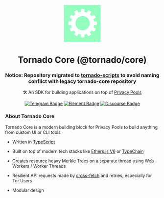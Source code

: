 <div class="hero" align="center">

<img src="./logo2.png">

# Tornado Core (@tornado/core)

### Notice: Repository migrated to [tornado-scripts](https://github.com/tornadocontrib/tornado-scripts) to avoid naming conflict with legacy tornado-core repository

🛠 An SDK for building applications on top of [Privacy Pools](https://www.forbes.com/sites/tomerniv/2023/09/07/privacy-pools-bridging-the-gap-between-blockchain-and-regulatory-compliance)

[![Telegram Badge](https://img.shields.io/badge/Join%20Group-telegram?style=flat&logo=telegram&color=blue&link=https%3A%2F%2Ft.me%2Ftornadoofficial)](https://t.me/tornadoofficial) [![Element Badge](https://img.shields.io/badge/Join%20Element%20Chat-Element?style=flat&logo=element&color=green&link=https%3A%2F%2Felement.tornadocash.social%2F)](https://element.tornadocash.social) [![Discourse Badge](https://img.shields.io/badge/Discourse-Discourse?style=flat&logo=Discourse&color=black&link=https%3A%2F%2Fforum.tornado.ws%2F)](https://forum.tornado.ws/)

</div>

### About Tornado Core

Tornado Core is a modern building block for Privacy Pools to build anything from custom UI or CLI tools

 + Written in [TypeScript](https://www.typescriptlang.org/)

 + Built on top of modern tech stacks like [Ethers.js V6](https://docs.ethers.org/v6/) or [TypeChain](https://github.com/dethcrypto/TypeChain)

 + Creates resource heavy Merkle Trees on a separate thread using Web Workers / Worker Threads

 + Resilient API requests made by [cross-fetch](https://www.npmjs.com/package/cross-fetch) and retries, especially for Tor Users

 + Modular design